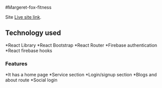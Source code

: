 #Margeret-fox-fitness

Site [Live site link](https://margeret-fox-fitness.web.app/home).

## Technology used
*React Library
*React Bootstrap
*React Router
*Firebase authentication
*React firebase hooks

### Features

*It has a home page
*Service section
*Login/signup section
*Blogs and about route
*Social login
